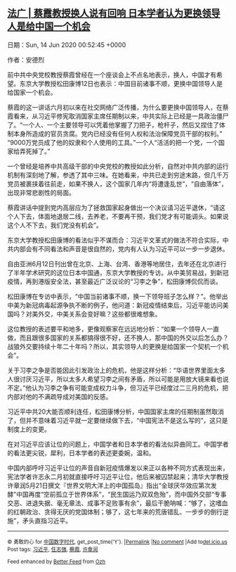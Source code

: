 [法广 | 蔡霞教授换人说有回响 日本学者认为更换领导人是给中国一个机会](https://chinadigitaltimes.net/chinese/2020/06/%e6%b3%95%e5%b9%bf-%e8%94%a1%e9%9c%9e%e6%95%99%e6%8e%88%e6%8d%a2%e4%ba%ba%e8%af%b4%e6%9c%89%e5%9b%9e%e5%93%8d-%e6%97%a5%e6%9c%ac%e5%ad%a6%e8%80%85%e8%ae%a4%e4%b8%ba%e6%9b%b4%e6%8d%a2%e9%a2%86/)
------
日期：Sun, 14 Jun 2020 00:52:45 +0000

<p>作者：安德烈</p><p>前中共中央党校教授蔡霞曾经在一个座谈会上不点名地表示，换人，中国才有希望。东京大学教授松田康博12日也表示：中国目前诸事不顺，更换中国领导人是给国家一个机会。</p><p>蔡霞的这一讲话六月初以来在社交网络广泛传播，为什么要更换中国领导人，在蔡霞看来，从习近平修宪取消国家主席任期制以来，中共实际上已经是一具政治僵尸了。“一个人、一个主要领导可以凭着他掌握了刀把子，枪杆子，然后又捏住了体制本身所造成的官员贪腐。党内已经没有任何人权和法治保障党员干部的权利。” “9000万党员成了他的奴隶和个人使用的工具。”一个人“活活的把一个党，一个国家给弄死掉了。”</p><p>一个曾经是培养中共高级干部的中央党校的教授如此分析，自然对中共内部的运行机制有深刻地了解，参透了其中三味。在她看来，中共已走到穷途末路，但几千万党员被裹挟着往前走，如果不换人，这个国家几年内“将遭逢乱世”，“自由落体”，出现非常悲剧性的局面。</p><p>蔡霞讲话中提到党内高层应为了拯救国家起身做出一个决议请习近平退休，“请这个人下去，体面地退居二线，去养老，不要再干预，我们党才有可能调头。如果说这个人不下去，我们党没有机会”。</p><p>东京大学教授松田康博的看法似乎不谋而合：习近平文革式的做法不符合实际，中共内部会有不同看法和声音是很自然的，党内有人认为习近平可以一步一步退休。</p><p>自由亚洲6月12日刊出曾在北京、上海、台湾、香港等地居住，去年还在北京进行了半年学术研究的这位日本中国通，东京大学教授的专访。从中美贸易战，到新冠疫情，再到港版安全法，甚至最近广泛议论的“习李之争”，松田康博侃侃而谈。</p><p>松田康博在专访中表示，“中国当前诸事不顺，换一下领导班子怎么样？”。他举出中美为新冠病毒起源争执不断的例子，他问道：新冠疫情结束后，习近平能访问美国吗？对美外交，中美关系会变好嘛？这些都很难想象。</p><p>这位教授的表述要平和地多，更像观察家在远远地分析：“如果一个领导人一直做，而且跟很多国家的关系都搞得很不好，还不换人，那中国的外交以后怎么办？战狼外交要持续十年二十年吗？所以，其实领导人的更换是给国家一个契机一个机会”。</p><p>关于习李之争是否能因此引发政治上的危机，他是这样分析：“华语世界里面太多人很讨厌习近平，所以太多人希望习李之间有矛盾，所以可能是用放大镜来看也说不定。”他认为习李之争有可能变成权力斗争，但习近平已经度过二三月的危机，把内部对他的不满疏导成对美国的反感。</p><p>习近平中共20大能否顺利连任，松田康博分析，中国国家主席的任期制虽然取消了，但并不意味着习近平就一定要继续做下去，“中国宪法不是这么写的”，这只是制度上的变更。</p><p>在对习近平应该让位的问题上，中国学者和日本学者的看法似异曲同工。中国学者的看法更尖锐，犀利，日本学者的表述更委婉，温和。</p><p>中国内部呼吁习近平让位的声音自新冠疫情爆发以来正以各种不同方式表现出来，宪法学者许志永二月初就直接呼吁习近平让位，他后来被囚禁起来；清华大学教授许章润5月21日撰文『世界文明大洋上的中国孤岛』指出“全球厌华效应第次发酵”中国再度“空前孤立于世界体系”，“民生国运乃双双危殆”，而中国外交部“专事交恶、进退失据、毫无章法、成事不足败事有余”，最后干脆呐喊：“够了，这嗜血的红朝政治、贪得无厌的党国体制；够了，这七年来的荒唐错乱、一步步的倒行逆施”，矛头直指习近平。</p><hr /><p><small>&copy; 勇敢的心 for <a href="https://chinadigitaltimes.net/chinese">中国数字时代</a>, get_post_time('Y'). |<a href="https://chinadigitaltimes.net/chinese/2020/06/%e6%b3%95%e5%b9%bf-%e8%94%a1%e9%9c%9e%e6%95%99%e6%8e%88%e6%8d%a2%e4%ba%ba%e8%af%b4%e6%9c%89%e5%9b%9e%e5%93%8d-%e6%97%a5%e6%9c%ac%e5%ad%a6%e8%80%85%e8%ae%a4%e4%b8%ba%e6%9b%b4%e6%8d%a2%e9%a2%86/">Permalink</a> |<a href="https://chinadigitaltimes.net/chinese/2020/06/%e6%b3%95%e5%b9%bf-%e8%94%a1%e9%9c%9e%e6%95%99%e6%8e%88%e6%8d%a2%e4%ba%ba%e8%af%b4%e6%9c%89%e5%9b%9e%e5%93%8d-%e6%97%a5%e6%9c%ac%e5%ad%a6%e8%80%85%e8%ae%a4%e4%b8%ba%e6%9b%b4%e6%8d%a2%e9%a2%86/#comments">No comment</a> |Add to<a href="http://del.icio.us/post?url=https://chinadigitaltimes.net/chinese/2020/06/%e6%b3%95%e5%b9%bf-%e8%94%a1%e9%9c%9e%e6%95%99%e6%8e%88%e6%8d%a2%e4%ba%ba%e8%af%b4%e6%9c%89%e5%9b%9e%e5%93%8d-%e6%97%a5%e6%9c%ac%e5%ad%a6%e8%80%85%e8%ae%a4%e4%b8%ba%e6%9b%b4%e6%8d%a2%e9%a2%86/&amp;title=法广 | 蔡霞教授换人说有回响 日本学者认为更换领导人是给中国一个机会">del.icio.us</a><br/>Post tags: <a href="https://chinadigitaltimes.net/chinese/tag/%e4%b9%a0%e8%bf%91%e5%b9%b3/" rel="tag">习近平</a>, <a href="https://chinadigitaltimes.net/chinese/tag/%e4%bb%bb%e5%bf%97%e5%bc%ba/" rel="tag">任志强</a>, <a href="https://chinadigitaltimes.net/chinese/tag/%e8%94%a1%e9%9c%9e/" rel="tag">蔡霞</a>, <a href="https://chinadigitaltimes.net/chinese/tag/%e8%ae%b8%e7%ab%a0%e6%b6%a6/" rel="tag">许章润</a><br/></small></p><p><small>Feed enhanced by <a href='http://planetozh.com/blog/my-projects/wordpress-plugin-better-feed-rss/'>Better Feed</a> from  <a href='http://planetozh.com/blog/'>Ozh</a></small></p>
